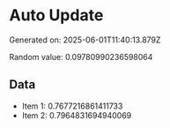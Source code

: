 # Auto Update

Generated on: 2025-06-01T11:40:13.879Z

Random value: 0.09780990236598064

## Data

- Item 1: 0.7677216861411733
- Item 2: 0.7964831694940069